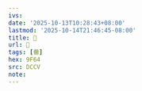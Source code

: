 ```yaml
---
ivs:
date: '2025-10-13T10:28:43+08:00'
lastmod: '2025-10-14T21:46:45-08:00'
title: 􃾛
url: 􃾛
tags: [齤]
hex: 9F64
src: DCCV
note:
---
```

